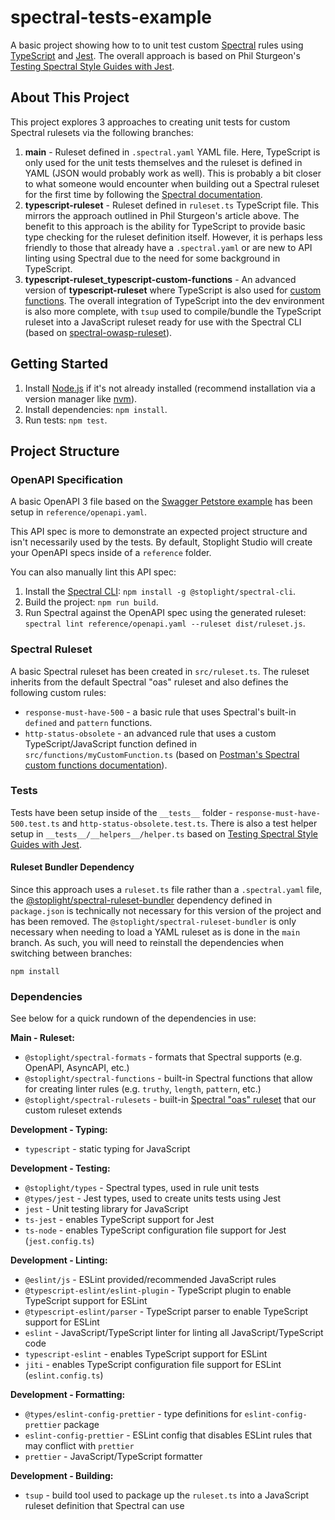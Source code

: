 # spectral-tests-example

A basic project showing how to to unit test custom
[Spectral](https://github.com/stoplightio/spectral) rules using
[TypeScript](https://www.typescriptlang.org) and [Jest](https://jestjs.io). The
overall approach is based on Phil Sturgeon's
[Testing Spectral Style Guides with Jest](https://apisyouwonthate.com/blog/testing-spectral-style-guides-with-jest/).

## About This Project

This project explores 3 approaches to creating unit tests for custom Spectral
rulesets via the following branches:

1. **main** - Ruleset defined in `.spectral.yaml` YAML file. Here, TypeScript is
   only used for the unit tests themselves and the ruleset is defined in YAML
   (JSON would probably work as well). This is probably a bit closer to what
   someone would encounter when building out a Spectral ruleset for the first
   time by following the
   [Spectral documentation](https://docs.stoplight.io/docs/spectral/674b27b261c3c-overview#1-create-a-local-ruleset).
2. **typescript-ruleset** - Ruleset defined in `ruleset.ts` TypeScript file.
   This mirrors the approach outlined in Phil Sturgeon's article above. The
   benefit to this approach is the ability for TypeScript to provide basic type
   checking for the ruleset definition itself. However, it is perhaps less
   friendly to those that already have a `.spectral.yaml` or are new to API
   linting using Spectral due to the need for some background in TypeScript.
3. **typescript-ruleset_typescript-custom-functions** - An advanced version of
   **typescript-ruleset** where TypeScript is also used for
   [custom functions](https://docs.stoplight.io/docs/spectral/a781e290eb9f9-custom-functions).
   The overall integration of TypeScript into the dev environment is also more
   complete, with `tsup` used to compile/bundle the TypeScript ruleset into a
   JavaScript ruleset ready for use with the Spectral CLI (based on
   [spectral-owasp-ruleset](https://github.com/stoplightio/spectral-owasp-ruleset)).

## Getting Started

1. Install [Node.js](https://nodejs.org) if it's not already installed
   (recommend installation via a version manager like
   [nvm](https://github.com/nvm-sh/nvm)).
2. Install dependencies: `npm install`.
3. Run tests: `npm test`.

## Project Structure

### OpenAPI Specification

A basic OpenAPI 3 file based on the
[Swagger Petstore example](https://github.com/swagger-api/swagger-petstore/blob/master/src/main/resources/openapi.yaml)
has been setup in `reference/openapi.yaml`.

This API spec is more to demonstrate an expected project structure and isn't
necessarily used by the tests. By default, Stoplight Studio will create your
OpenAPI specs inside of a `reference` folder.

You can also manually lint this API spec:

1. Install the
   [Spectral CLI](https://github.com/stoplightio/spectral#-installation):
   `npm install -g @stoplight/spectral-cli`.
2. Build the project: `npm run build`.
3. Run Spectral against the OpenAPI spec using the generated ruleset:
   `spectral lint reference/openapi.yaml --ruleset dist/ruleset.js`.

### Spectral Ruleset

A basic Spectral ruleset has been created in `src/ruleset.ts`. The ruleset
inherits from the default Spectral "oas" ruleset and also defines the following
custom rules:

- `response-must-have-500` - a basic rule that uses Spectral's built-in
  `defined` and `pattern` functions.
- `http-status-obsolete` - an advanced rule that uses a custom
  TypeScript/JavaScript function defined in `src/functions/myCustomFunction.ts`
  (based on
  [Postman's Spectral custom functions documentation](https://learning.postman.com/docs/api-governance/configurable-rules/spectral/#spectral-custom-functions)).

### Tests

Tests have been setup inside of the `__tests__` folder -
`response-must-have-500.test.ts` and `http-status-obsolete.test.ts`. There is
also a test helper setup in `__tests__/__helpers__/helper.ts` based on
[Testing Spectral Style Guides with Jest](https://apisyouwonthate.com/blog/testing-spectral-style-guides-with-jest/).

#### Ruleset Bundler Dependency

Since this approach uses a `ruleset.ts` file rather than a `.spectral.yaml`
file, the
[@stoplight/spectral-ruleset-bundler](https://www.npmjs.com/package/@stoplight/spectral-ruleset-bundler)
dependency defined in `package.json` is technically not necessary for this
version of the project and has been removed. The
`@stoplight/spectral-ruleset-bundler` is only necessary when needing to load a
YAML ruleset as is done in the `main` branch. As such, you will need to
reinstall the dependencies when switching between branches:

```Shell
npm install
```

### Dependencies

See below for a quick rundown of the dependencies in use:

**Main - Ruleset:**

- `@stoplight/spectral-formats` - formats that Spectral supports (e.g. OpenAPI,
  AsyncAPI, etc.)
- `@stoplight/spectral-functions` - built-in Spectral functions that allow for
  creating linter rules (e.g. `truthy`, `length`, `pattern`, etc.)
- `@stoplight/spectral-rulesets` - built-in
  [Spectral "oas" ruleset](https://docs.stoplight.io/docs/spectral/4dec24461f3af-open-api-rules)
  that our custom ruleset extends

**Development - Typing:**

- `typescript` - static typing for JavaScript

**Development - Testing:**

- `@stoplight/types` - Spectral types, used in rule unit tests
- `@types/jest` - Jest types, used to create units tests using Jest
- `jest` - Unit testing library for JavaScript
- `ts-jest` - enables TypeScript support for Jest
- `ts-node` - enables TypeScript configuration file support for Jest
  (`jest.config.ts`)

**Development - Linting:**

- `@eslint/js` - ESLint provided/recommended JavaScript rules
- `@typescript-eslint/eslint-plugin` - TypeScript plugin to enable TypeScript
  support for ESLint
- `@typescript-eslint/parser` - TypeScript parser to enable TypeScript support
  for ESLint
- `eslint` - JavaScript/TypeScript linter for linting all JavaScript/TypeScript
  code
- `typescript-eslint` - enables TypeScript support for ESLint
- `jiti` - enables TypeScript configuration file support for ESLint
  (`eslint.config.ts`)

**Development - Formatting:**

- `@types/eslint-config-prettier` - type definitions for
  `eslint-config-prettier` package
- `eslint-config-prettier` - ESLint config that disables ESLint rules that may
  conflict with `prettier`
- `prettier` - JavaScript/TypeScript formatter

**Development - Building:**

- `tsup` - build tool used to package up the `ruleset.ts` into a JavaScript
  ruleset definition that Spectral can use
